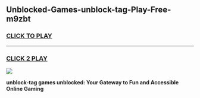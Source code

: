 
## Unblocked-Games-unblock-tag-Play-Free-m9zbt
<h3>
<a href="https://premium76.site?title=unblock-tag&ref=19M">CLICK TO PLAY</a></h3>
<hr>

<h3>
<a href="https://premium76.site?title=unblock-tag&ref=19M">CLICK 2 PLAY</a>
  
</h3>

<a href="https://premium76.site?title=unblock-tag&ref=19M"><img src="https://clearcache.store/games.png"></a>


**unblock-tag games unblocked: Your Gateway to Fun and Accessible Online Gaming**
